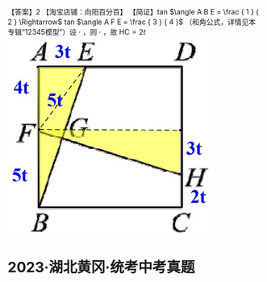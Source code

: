 【答案】2
【淘宝店铺：向阳百分百】 【简证】tan $\angle A B E = \frac { 1 } { 2 } \Rightarrow$ tan $\angle A F E = \frac { 3 } { 4 }$ （和角公式，详情见本专辑“12345模型”）设 $\cdot$ ，则 $\cdot$ ，故 $\mathrm { H C } { = } 2 t$
![](<../../qs_image_DB/专题1-3_“12345”模型·选填压轴必备大招（共3种类型）（解析版）__/0cd10647aaad92fe713920f1da0e122f181b7754f783051c3d625333e0158ab1.jpg>)
# 2023·湖北黄冈·统考中考真题
